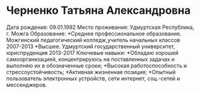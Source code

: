 # Черненко Татьяна Александровна
Дата рождения: 09.01.1992
Место проживания: Удмуртская Республика, г. Можга
Образование:
*Среднее профессиональное образование. Можгинский педагогический колледж,учитель начальных классов 2007-2013
*Высшее. Удмуртский государственный университет, юриспруденция 2013-2017
Ключевые навыки:
*Обладаю хорошей самоорганизацией, концентрируюсь на поставленных задачах и выполняю их в обозначенные сроки;
*Высокая работоспособность и стрессоустойчивость;
*Активная жизненная позиция;
*Опытный пользователь электронных устройств, сети интернет, соц.-сетей и мессенджеров.